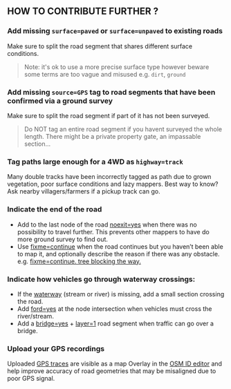 ## HOW TO CONTRIBUTE FURTHER ?

### Add missing `surface=paved` or `surface=unpaved` to existing roads
Make sure to split the road segment that shares different surface conditions.

> Note: it's ok to use a more precise surface type however beware some terms are too vague and misused e.g. `dirt`, `ground`

### Add missing `source=GPS` tag to road segments that have been confirmed via a ground survey
Make sure to split the road segment if part of it has not been surveyed.

> Do NOT tag an entire road segment if you havent surveyed the whole length. There might be a private property gate, an impassable section...

### Tag paths large enough for a 4WD as `highway=track`
Many double tracks have been incorrectly tagged as path due to grown vegetation, poor surface conditions and lazy mappers.
Best way to know? Ask nearby villagers/farmers if a pickup track can go.

### Indicate the end of the road

- Add to the last node of the road [noexit=yes](https://wiki.openstreetmap.org/wiki/Key:noexit) when there was no possibility to travel further. This prevents other mappers to have do more ground survey to find out. 
- Use [fixme=continue](https://wiki.openstreetmap.org/wiki/Key:fixme) when the road continues but you haven’t been able to map it, and optionally describe the reason if there was any obstacle. e.g. [fixme=continue. tree blocking the way.](https://wiki.openstreetmap.org/wiki/Key:fixme)

### Indicate how vehicles go through waterway crossings:

- If the [waterway](https://wiki.openstreetmap.org/wiki/Key:waterway) (stream or river) is missing, add a small section crossing the road.
- Add [ford=yes](https://wiki.openstreetmap.org/wiki/Key:ford) at the node intersection when vehicles must cross the river/stream. 
- Add a [bridge=yes](https://wiki.openstreetmap.org/wiki/Key:bridge) + [layer=1](https://wiki.openstreetmap.org/wiki/Key:layer) road segment when traffic can go over a bridge.

### Upload your GPS recordings

Uploaded [GPS traces](https://www.openstreetmap.org/traces) are visible as a map Overlay in the [OSM ID editor](https://www.openstreetmap.org/edit) and help improve accuracy of road geometries that may be misaligned due to poor GPS signal.